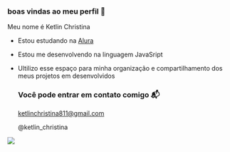 ### boas vindas ao meu perfil 💙

Meu nome é Ketlin Christina

- Estou estudando na [Alura](htpts://www.alura.com.br)
- Estou me desenvolvendo na linguagem JavaSript
- Ultilizo esse espaço para minha organização e compartilhamento dos meus projetos em desenvolvidos

  ### Você pode entrar em contato comigo 📬

  ketlinchristina811@gmail.com
  
  @ketlin_christina

![](https://media1.tenor.com/m/R10_g5hqfKIAAAAC/vegeta-cellphone.gif)
  
  
